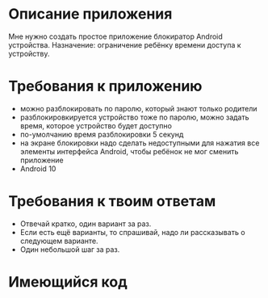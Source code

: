 # Описание приложения

Мне нужно создать простое приложение блокиратор Android устройства. Назначение: ограничение ребёнку времени доступа к устройству.

# Требования к приложению

- можно разблокировать по паролю, который знают только родители
- разблокировкируется устройство тоже по паролю, можно задать время, которое устройство будет доступно
- по-умолчанию время разблокировки 5 секунд
- на экране блокировки надо сделать недоступными для нажатия все элементы интерфейса Android, чтобы ребёнок не мог сменить приложение
- Android 10

# Требования к твоим ответам

- Отвечай кратко, один вариант за раз.
- Если есть ещё варианты, то спрашивай, надо ли рассказывать о следующем варианте.
- Один небольшой шаг за раз.

# Имеющийся код
